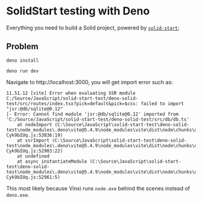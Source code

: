 # SolidStart testing with Deno

Everything you need to build a Solid project, powered by [`solid-start`](https://start.solidjs.com);

## Problem

```
deno install

deno run dev

```

Navigate to http://localhost:3000, you will get import error such as:

```
11.51.12 [vite] Error when evaluating SSR module C:/Source/JavaScript/solid-start-test/deno-solid-test/src/routes/index.tsx?pick=default&pick=$css: failed to import "jsr:@db/sqlite@0.12"
|- Error: Cannot find module 'jsr:@db/sqlite@0.12' imported from 'C:/Source/JavaScript/solid-start-test/deno-solid-test/src/db/db.ts'
    at nodeImport (C:\Source\JavaScript\solid-start-test\deno-solid-test\node_modules\.deno\vite@5.4.9\node_modules\vite\dist\node\chunks\dep-Cyk9bIUq.js:53036:19)        
    at ssrImport (C:\Source\JavaScript\solid-start-test\deno-solid-test\node_modules\.deno\vite@5.4.9\node_modules\vite\dist\node\chunks\dep-Cyk9bIUq.js:52903:22)
    at undefined
    at async instantiateModule (C:\Source\JavaScript\solid-start-test\deno-solid-test\node_modules\.deno\vite@5.4.9\node_modules\vite\dist\node\chunks\dep-Cyk9bIUq.js:52961:5)
```

This most likely because Vinxi runs `node.exe` behind the scenes instead of `deno.exe`.